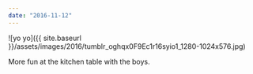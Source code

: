 ```yaml
---
date: "2016-11-12"
---
```


![yo yo]({{ site.baseurl }}/assets/images/2016/tumblr_oghqx0F9Ec1r16syio1_1280-1024x576.jpg)

More fun at the kitchen table with the boys.
